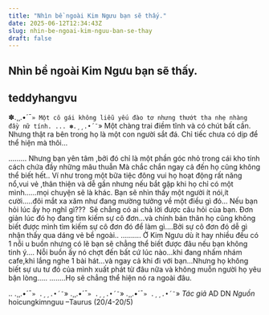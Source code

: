 ```yaml
---
title: "Nhìn bề ngoài Kim Ngưu bạn sẽ thấy."
date: 2025-06-12T12:34:43Z
slug: nhin-be-ngoai-kim-nguu-ban-se-thay
draft: false
---
```


## Nhìn bề ngoài Kim Ngưu bạn sẽ thấy.

## teddyhangvu

✽.¸¸.•´¯`» Một cô gái không liễu yếu đào tơ nhưng thướt tha nhẹ nhàng đầy nữ tính.​
...​
✽.¸¸.•´¯`» Một chàng trai điềm tĩnh và có chút bất cần.​
Nhưng thật ra bên trong họ là một con người sắt đá.​
Chỉ tiếc chưa có dịp để thể hiện mà thôi...​

.........​
Nhưng bạn yên tâm ,bởi đó chỉ là một phần góc nhỏ trong cái kho tính cách chứa đầy những mâu thuẫn​
Mà chắc chắn ngay cả đến họ cũng không thể biết hết..​
Ví như trong một bữa tiệc đông vui họ hoạt động rất năng nổ,vui vẻ ,thân thiện và dễ gần nhưng nếu bắt gặp khi họ chỉ có một mình......mọi chuyện sẽ là khác.​
Bạn sẽ nhìn thấy một người ít nói,ít cười.....đôi mắt xa xăm như đang mường tưởng về một điều gì đó...​
Nếu bạn hỏi lúc ấy họ nghĩ gì??? ​
Sẽ chẳng có ai chả lời được câu hỏi của bạn.​
Đơn giản lúc đó họ đang tìm kiếm sự cô đơn...và chính bản thân họ cũng không biết được mình tìm kiếm sự cô đơn đó để làm gì....Bởi sự cô đơn đó dễ gì nhận thấy qua dáng vẻ bề ngoài..​
..........​
Ở Kim Ngưu dù ít hay nhiều đều có 1 nỗi u buồn nhưng có lẽ bạn sẽ chẳng thể biết được đâu nếu bạn không tinh ý....​
Nỗi buồn ấy nó chợt đến bất cứ lúc nào...khi đang nhấm nhám cafe,khi lắng nghe 1 bài hát...và ngay cả khi đi với bạn...Nhưng họ không biết sự ưu tư đó của mình xuất phát từ đâu nữa và không muỗn người họ yêu bận lòng.....​
........Họ sẽ chẳng thể hiện nó ra ngoài đâu.​

.. .¸¸.•´¯`» .¸¸.•´¯`» .¸¸.•´¯`» .¸¸.•´¯`» .¸¸.•´¯`» .¸¸.•´¯`»​
*Tác giả* AD DN​
*Nguồn* hoicungkimnguu –Taurus (20/4-20/5)​